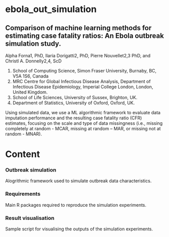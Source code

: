 # ebola_out_simulation

## Comparison of machine learning methods for estimating case fatality ratios: An Ebola outbreak simulation study.
Alpha Forna1, PhD, Ilaria Dorigatti2, PhD, Pierre Nouvellet2,3 PhD, and Christl A. Donnelly2,4, ScD
1. School of Computing Science, Simon Fraser University, Burnaby, BC, V5A 1S6, Canada
2. MRC Centre for Global Infectious Disease Analysis, Department of Infectious Disease Epidemiology, Imperial College London, London, United Kingdom.
3. School of Life Sciences, University of Sussex, Brighton, UK.
4. Department of Statistics, University of Oxford, Oxford, UK.

Using simulated data, we use a ML algorithmic framework to evaluate data imputation performance and the resulting case fatality ratio (CFR) estimates, focusing on the scale and type of data missingness (i.e., missing completely at random - MCAR, missing at random – MAR, or missing not at random - MNAR).

# Content

### Outbreak simulation
Alogrithmic framework used to simulate outbreak data characteristics.

### Requirements
Main R packages required to reproduce the simulation experiments.

### Result visualisation
Sample script for visualising the outputs of the simulation experiments. 

